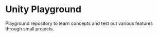 # Unity Playground

Playground repository to learn concepts and test out various features through small projects.